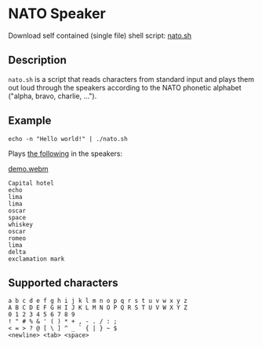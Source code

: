 # NATO Speaker

Download self contained (single file) shell script: [nato.sh](https://github.com/aioobe/nato-speaker/releases/download/1.0/nato.sh)

## Description
`nato.sh` is a script that reads characters from standard input and plays them out loud through the speakers according to the NATO phonetic alphabet ("alpha, bravo, charlie, ...").

## Example

```
echo -n "Hello world!" | ./nato.sh
```

Plays [the following](demo.ogg) in the speakers:

[demo.webm](https://github.com/user-attachments/assets/79a98100-16b9-455f-85b9-18f4a6d05ff8)

```
Capital hotel
echo
lima
lima
oscar
space
whiskey
oscar
romeo
lima
delta
exclamation mark
```


## Supported characters

```
a b c d e f g h i j k l m n o p q r s t u v w x y z
A B C D E F G H I J K L M N O P Q R S T U V W X Y Z
0 1 2 3 4 5 6 7 8 9
! " # % & ' ( ) * + , - . / : ;
< = > ? @ [ \ ] ^ _ ` { | } ~ $
<newline> <tab> <space>
```

